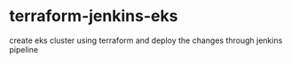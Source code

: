 # terraform-jenkins-eks
create eks cluster using terraform and deploy the changes through jenkins pipeline
